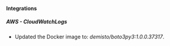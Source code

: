 #### Integrations
##### AWS - CloudWatchLogs
- Updated the Docker image to: *demisto/boto3py3:1.0.0.37317*.
